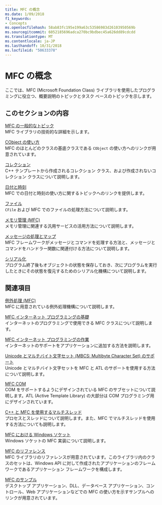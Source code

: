 ```yaml
---
title: MFC の概念
ms.date: 1/09/2018
f1_keywords:
- Concepts
ms.openlocfilehash: 58ab83fc195e199a63c53586983d26103950569b
ms.sourcegitcommit: 6052185696adca270bc9bdbec45a626dd89cdcdd
ms.translationtype: MT
ms.contentlocale: ja-JP
ms.lasthandoff: 10/31/2018
ms.locfileid: "50633378"
---
```

# <a name="mfc-concepts"></a>MFC の概念

ここでは、MFC (Microsoft Foundation Class) ライブラリを使用したプログラミングに役立つ、概要説明のトピックとタスク ベースのトピックを示します。

## <a name="in-this-section"></a>このセクションの内容

[MFC の一般的なトピック](../mfc/general-mfc-topics.md)<br/>
MFC ライブラリの技術的な詳細を示します。

[CObject の使い方](../mfc/using-cobject.md)<br/>
MFC のほとんどのクラスの基底クラスである `CObject` の使い方へのリンクが用意されています。

[コレクション](../mfc/collections.md)<br/>
C++ テンプレートから作成されるコレクション クラス、および作成されないコレクション クラスについて説明します。

[日付と時刻](../atl-mfc-shared/date-and-time.md)<br/>
MFC での日付と時刻の使い方に関するトピックへのリンクを提供します。

[ファイル](../mfc/files-in-mfc.md)<br/>
`CFile` および MFC でのファイルの処理方法について説明します。

[メモリ管理 (MFC)](../mfc/memory-management.md)<br/>
メモリ管理に関連する汎用サービスの活用方法について説明します。

[メッセージの処理とマップ](../mfc/message-handling-and-mapping.md)<br/>
MFC フレームワークがメッセージとコマンドを処理する方法と、メッセージとコマンドをハンドラー関数に関連付ける方法について説明します。

[シリアル化](../mfc/serialization-in-mfc.md)<br/>
プログラム終了後もオブジェクトの状態を保存しておき、次にプログラムを実行したときにその状態を復元するためのシリアル化機構について説明します。

## <a name="related-sections"></a>関連項目

[例外処理 (MFC)](../mfc/exception-handling-in-mfc.md)<br/>
MFC に用意されている例外処理機構について説明します。

[MFC インターネット プログラミングの基礎](../mfc/mfc-internet-programming-basics.md)<br/>
インターネットのプログラミングで使用できる MFC クラスについて説明します。

[MFC インターネット プログラミングの作業](../mfc/mfc-internet-programming-tasks.md)<br/>
インターネットのサポートをアプリケーションに追加する方法を説明します。

[Unicode とマルチバイト文字セット (MBCS: Multibyte Character Set) のサポート](../atl-mfc-shared/unicode-and-multibyte-character-set-mbcs-support.md)<br/>
Unicode とマルチバイト文字セットを MFC と ATL のサポートを使用する方法について説明します。

[MFC COM](../mfc/mfc-com.md)<br/>
COM をサポートするようにデザインされている MFC のサブセットについて説明します。ATL (Active Template Library) の大部分は COM プログラミング用にデザインされています。

[C++ と MFC を使用するマルチスレッド](../parallel/multithreading-with-cpp-and-mfc.md)<br/>
プロセスとスレッドについて説明します。また、MFC でマルチスレッドを使用する方法についても説明します。

[MFC における Windows ソケット](../mfc/windows-sockets.md)<br/>
Windows ソケットの MFC 実装について説明します。

[MFC のリファレンス](../mfc/mfc-desktop-applications.md)<br/>
MFC ライブラリのリファレンスが用意されています。このライブラリ内のクラスのセットは、Windows API に対して作成されたアプリケーションのフレームワークであるアプリケーション フレームワークを構成します。

[MFC のサンプル](../visual-cpp-samples.md)<br/>
デスクトップ アプリケーション、DLL、データベース アプリケーション、コントロール、Web アプリケーションなどでの MFC の使い方を示すサンプルへのリンクが用意されています。
